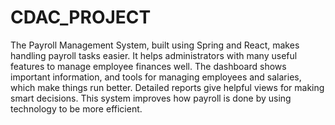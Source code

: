 # CDAC_PROJECT
The Payroll Management System, built using Spring and React, makes handling payroll tasks easier. It helps administrators with many useful features to manage employee finances well. The dashboard shows important information, and tools for managing employees and salaries, which make things run better. Detailed reports give helpful views for making smart decisions. This system improves how payroll is done by using technology to be more efficient.
